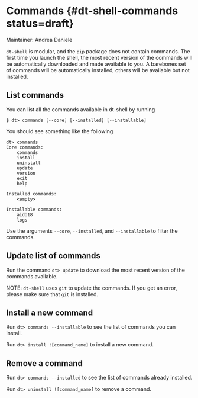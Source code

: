# Commands {#dt-shell-commands status=draft}

Maintainer: Andrea Daniele

`dt-shell` is modular, and the `pip` package does not contain commands. The first time you launch
the shell, the most recent version of the commands will be automatically downloaded and made available
to you. A barebones set of commands will be automatically installed, others will be available but not
installed.



## List commands

You can list all the commands available in dt-shell by running

    $ dt> commands [--core] [--installed] [--installable]


You should see something like the following

```
dt> commands
Core commands:
	commands
	install
	uninstall
	update
	version
	exit
	help

Installed commands:
	<empty>

Installable commands:
	aido18
	logs
```

Use the arguments `--core`, `--installed`, and `--installable` to filter the commands.



## Update list of commands

Run the command `dt> update` to download the most recent version of the commands available.

NOTE: `dt-shell` uses `git` to update the commands. If you get an error, please make sure that `git` is installed.



## Install a new command

Run `dt> commands --installable` to see the list of commands you can install.

Run `dt> install ![command_name]` to install a new command.



## Remove a command

Run `dt> commands --installed` to see the list of commands already installed.

Run `dt> uninstall ![command_name]` to remove a command.
